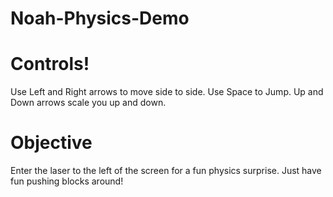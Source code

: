 # Noah-Physics-Demo
# Controls!
Use Left and Right arrows to move side to side. 
Use Space to Jump. 
Up and Down arrows scale you up and down.

# Objective
Enter the laser to the left of the screen for a fun physics surprise. Just have fun pushing blocks around!
